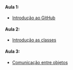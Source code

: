 #### Aula 1: 
* [Introdução ao GitHub](./Aula%201)
#### Aula 2:
* [Introdução as classes](./Aula%202)
#### Aula 3:
* [Comunicação entre objetos](./Aula%203)